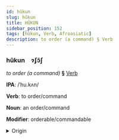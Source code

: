 ```yaml
---
id: hûkun
slug: hûkun
title: HÛKUN
sidebar_position: 152
tags: [hûkun, Verb, Afroasiatic]
description: to order (a command) § Verb
---
```


### hûkun&emsp;<span kind="abugida">ɂʄɔ̃ʃ</span>

*to order (a command)* **§** [Verb](../../tags/Verb)

**IPA**: /ˈhu.kʌn/

**Verb**: to order/command

**Noun**: an order/command

**Modifier**: orderable/commandable

<details>
    <summary>Origin</summary>
    Arabic حُكْم ḥukm /ħukm/<br/>
    <em>Afroasiatic Language Family</em>
</details>